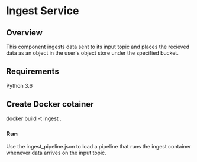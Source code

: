 # Ingest Service

## Overview
This component ingests data sent to its input topic and places the recieved data as an object in the user's object store under the specified bucket.

## Requirements
Python 3.6

## Create Docker cotainer

docker build -t ingest .

### Run

Use the ingest_pipeline.json to load a pipeline that runs the ingest container whenever data arrives on the input topic.

